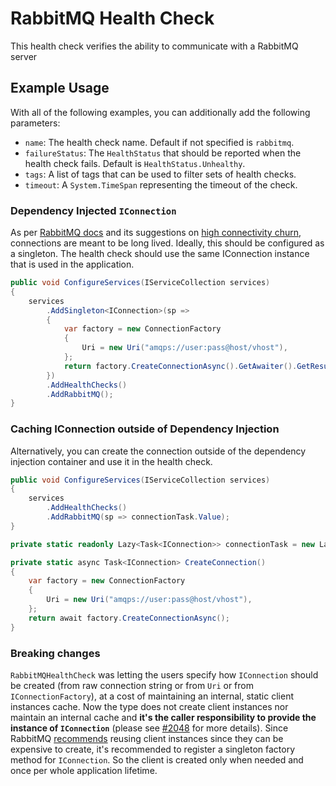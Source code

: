 # RabbitMQ Health Check

This health check verifies the ability to communicate with a RabbitMQ server

## Example Usage

With all of the following examples, you can additionally add the following parameters:

- `name`: The health check name. Default if not specified is `rabbitmq`.
- `failureStatus`: The `HealthStatus` that should be reported when the health check fails. Default is `HealthStatus.Unhealthy`.
- `tags`: A list of tags that can be used to filter sets of health checks.
- `timeout`: A `System.TimeSpan` representing the timeout of the check.

### Dependency Injected `IConnection`

As per [RabbitMQ docs](https://www.rabbitmq.com/connections.html) and its suggestions on
[high connectivity churn](https://www.rabbitmq.com/networking.html#dealing-with-high-connection-churn), connections are meant to be long lived.
Ideally, this should be configured as a singleton. The health check should use the same IConnection instance that is used in the application.

```csharp
public void ConfigureServices(IServiceCollection services)
{
    services
        .AddSingleton<IConnection>(sp =>
        {
            var factory = new ConnectionFactory
            {
                Uri = new Uri("amqps://user:pass@host/vhost"),
            };
            return factory.CreateConnectionAsync().GetAwaiter().GetResult();
        })
        .AddHealthChecks()
        .AddRabbitMQ();
}
```

### Caching IConnection outside of Dependency Injection

Alternatively, you can create the connection outside of the dependency injection container and use it in the health check.

```csharp
public void ConfigureServices(IServiceCollection services)
{
    services
        .AddHealthChecks()
        .AddRabbitMQ(sp => connectionTask.Value);
}

private static readonly Lazy<Task<IConnection>> connectionTask = new Lazy<Task<IConnection>>(CreateConnection);

private static async Task<IConnection> CreateConnection()
{
    var factory = new ConnectionFactory
    {
        Uri = new Uri("amqps://user:pass@host/vhost"),
    };
    return await factory.CreateConnectionAsync();
}
```

### Breaking changes

`RabbitMQHealthCheck` was letting the users specify how `IConnection` should be created (from raw connection string or from `Uri` or from `IConnectionFactory`), at a cost of maintaining an internal, static client instances cache. Now the type does not create client instances nor maintain an internal cache and **it's the caller responsibility to provide the instance of `IConnection`** (please see [#2048](https://github.com/Xabaril/AspNetCore.Diagnostics.HealthChecks/issues/2148) for more details). Since RabbitMQ [recommends](https://www.rabbitmq.com/client-libraries/dotnet-api-guide#connection-and-channel-lifespan) reusing client instances since they can be expensive to create, it's recommended to register a singleton factory method for `IConnection`. So the client is created only when needed and once per whole application lifetime.
